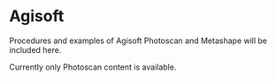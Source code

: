 # Agisoft

Procedures and examples of Agisoft Photoscan and Metashape will be included here.

Currently only Photoscan content is available.
